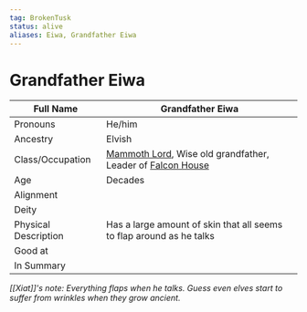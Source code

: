 ```yaml
---
tag: BrokenTusk
status: alive
aliases: Eiwa, Grandfather Eiwa
---
```

# Grandfather Eiwa

| Full Name            | Grandfather Eiwa                                                     |
| -------------------- | -------------------------------------------------------------------- |
| Pronouns             | He/him                                                               |
| Ancestry             | Elvish                                                               |
| Class/Occupation     |  [Mammoth Lord](Mammoth-Lord), Wise old grandfather, Leader of [Falcon House](Falcon-House)                               |
| Age                  | Decades                                                              |
| Alignment            |                                                                      |
| Deity                |                                                                      |
| Physical Description | Has a large amount of skin that all seems to flap around as he talks |
| Good at              |                                                                      |
| In Summary           |                                                                      |

*[[Xiat]]'s note: Everything flaps when he talks. Guess even elves start to suffer from wrinkles when they grow ancient.*